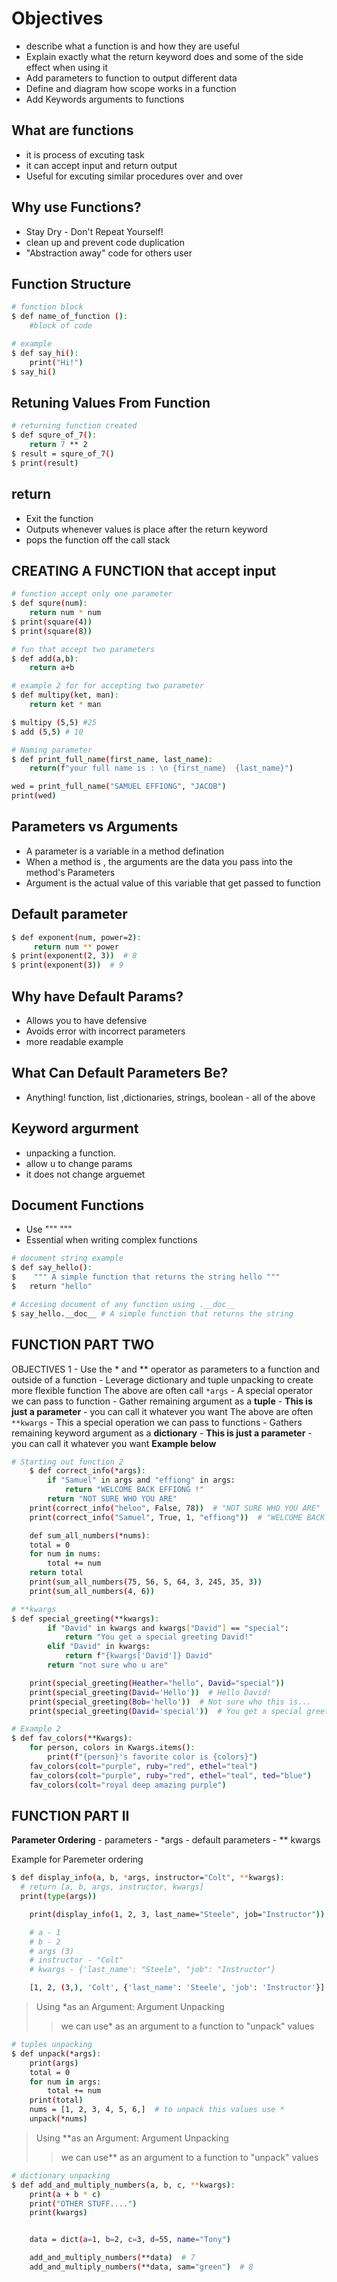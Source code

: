 # Objectives

- describe what a function is and how they are useful
- Explain exactly what the return keyword does and some of the side effect when using it
- Add parameters to function to output different data
- Define and diagram how scope works in a function
- Add Keywords arguments to functions

## What are functions

- it is process of excuting task
- it can accept input and return output
- Useful for excuting similar procedures over and over

## Why use Functions?

- Stay Dry - Don't Repeat Yourself!
- clean up and prevent code duplication
- "Abstraction away" code for others user

## Function Structure

```bash
# function block
$ def name_of_function ():
    #block of code

# example
$ def say_hi():
    print("Hi!")
$ say_hi()
```

## Retuning Values From Function

```bash
# returning function created
$ def squre_of_7():
    return 7 ** 2
$ result = squre_of_7()
$ print(result)
```

## return

- Exit the function
- Outputs whenever values is place after the return keyword
- pops the function off the call stack

## CREATING A FUNCTION that accept input

```bash
# function accept only one parameter
$ def squre(num): 
    return num * num
$ print(square(4))
$ print(square(8))

# fun that accept two parameters
$ def add(a,b):
    return a+b

# example 2 for for accepting two parameter
$ def multipy(ket, man):
    return ket * man

$ multipy (5,5) #25
$ add (5,5) # 10

# Naming parameter 
$ def print_full_name(first_name, last_name):
    return(f"your full name is : \n {first_name}  {last_name}")

wed = print_full_name("SAMUEL EFFIONG", "JACOB")
print(wed)
```

## Parameters vs Arguments

- A parameter is a variable in a method defination
- When a method is , the arguments are the data you pass into the method's  Parameters
- Argument is the actual value of this variable that get passed to function

## Default parameter

```bash
$ def exponent(num, power=2):
     return num ** power
$ print(exponent(2, 3))  # 8
$ print(exponent(3))  # 9
```

## Why have Default Params?

- Allows you to have defensive
- Avoids error with incorrect parameters
- more readable example

## What Can Default Parameters Be?

- Anything! function, list ,dictionaries, strings, boolean - all of the above

## Keyword argurment

- unpacking a function.
- allow u to change params
- it does not change arguemet

## Document Functions

- Use """ """
- Essential when writing complex functions

```bash
# document string example
$ def say_hello():
$    """ A simple function that returns the string hello """
$   return "hello"

# Accesing document of any function using .__doc__
$ say_hello.__doc__ # A simple function that returns the string 
```

## FUNCTION PART TWO

  OBJECTIVES 1
    - Use the * and ** operator as parameters to a function and outside of a function
    - Leverage dictionary and tuple unpacking to create more flexible function
    The above are often call `*args`
    - A special operator we can pass to function
    - Gather remaining argument as a **tuple**
    - **This is just a parameter** - you can call it whatever you want
    The above are often `**kwargs`
    - This a special operation we can pass to functions
    - Gathers remaining keyword argument as a **dictionary**
    -  **This is just a parameter** - you can call it whatever you want
**Example below**

```bash
# Starting out function 2
    $ def correct_info(*args):
        if "Samuel" in args and "effiong" in args:
            return "WELCOME BACK EFFIONG !"
        return "NOT SURE WHO YOU ARE"
    print(correct_info("heloo", False, 78))  # "NOT SURE WHO YOU ARE"
    print(correct_info("Samuel", True, 1, "effiong"))  # "WELCOME BACK EFFIONG !"

    def sum_all_numbers(*nums):
    total = 0
    for num in nums:
        total += num
    return total
    print(sum_all_numbers(75, 56, 5, 64, 3, 245, 35, 3))
    print(sum_all_numbers(4, 6))

```

```bash
# **kwargs
$ def special_greeting(**kwargs):
        if "David" in kwargs and kwargs["David"] == "special":
            return "You get a special greeting David!"
        elif "David" in kwargs:
            return f"{kwargs['David']} David"
        return "not sure who u are"

    print(special_greeting(Heather="hello", David="special"))
    print(special_greeting(David='Hello'))  # Hello David!
    print(special_greeting(Bob='hello'))  # Not sure who this is...
    print(special_greeting(David='special'))  # You get a special greeting David!

# Example 2
$ def fav_colors(**Kwargs):
    for person, colors in Kwargs.items():
        print(f"{person}'s favorite color is {colors}")
    fav_colors(colt="purple", ruby="red", ethel="teal")
    fav_colors(colt="purple", ruby="red", ethel="teal", ted="blue")
    fav_colors(colt="royal deep amazing purple")
```

## FUNCTION PART  II

**Parameter Ordering**
    - parameters
    - *args
    - default parameters
    - ** kwargs

Example for Paremeter ordering

```bash
$ def display_info(a, b, *args, instructor="Colt", **kwargs):
  # return [a, b, args, instructor, kwargs]
  print(type(args))

    print(display_info(1, 2, 3, last_name="Steele", job="Instructor"))

    # a - 1
    # b - 2
    # args (3)
    # instructor - "Colt"
    # kwargs - {'last_name': "Steele", "job": "Instructor"}

    [1, 2, (3,), 'Colt', {'last_name': 'Steele', 'job': 'Instructor'}]
```

> Using *as an Argument: Argument Unpacking
>> we can use* as an argument to a function to "unpack" values

```bash
# tuples unpacking
$ def unpack(*args):
    print(args)
    total = 0
    for num in args:
        total += num
    print(total)
    nums = [1, 2, 3, 4, 5, 6,]  # to unpack this values use *
    unpack(*nums)
```

> Using **as an Argument: Argument Unpacking
>> we can use** as an argument to a function to "unpack" values

```bash
# dictionary unpacking
$ def add_and_multiply_numbers(a, b, c, **kwargs):
    print(a + b * c)
    print("OTHER STUFF....")
    print(kwargs)


    data = dict(a=1, b=2, c=3, d=55, name="Tony")

    add_and_multiply_numbers(**data)  # 7
    add_and_multiply_numbers(**data, sam="green")  # 8
```
